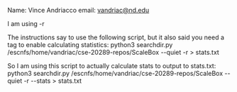 Name: Vince Andriacco
email: vandriac@nd.edu

I am using -r

The instructions say to use the following script, but it also said you need a tag to enable calculating statistics:
python3 searchdir.py /escnfs/home/vandriac/cse-20289-repos/ScaleBox --quiet -r > stats.txt

So I am using this script to actually calculate stats to output to stats.txt:
python3 searchdir.py /escnfs/home/vandriac/cse-20289-repos/ScaleBox --quiet -r --stats > stats.txt
